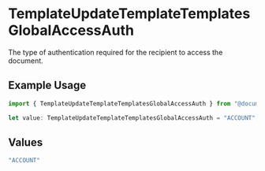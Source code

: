 # TemplateUpdateTemplateTemplatesGlobalAccessAuth

The type of authentication required for the recipient to access the document.

## Example Usage

```typescript
import { TemplateUpdateTemplateTemplatesGlobalAccessAuth } from "@documenso/sdk-typescript/models/operations";

let value: TemplateUpdateTemplateTemplatesGlobalAccessAuth = "ACCOUNT";
```

## Values

```typescript
"ACCOUNT"
```